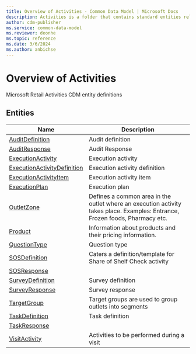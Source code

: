 ```yaml
---
title: Overview of Activities - Common Data Model | Microsoft Docs
description: Activities is a folder that contains standard entities related to the Common Data Model.
author: cdm-publisher
ms.service: common-data-model
ms.reviewer: deonhe
ms.topic: reference 
ms.date: 3/6/2024
ms.author: anbichse
---
```


# Overview of Activities

Microsoft Retail Activities CDM entity definitions  

## Entities

|Name|Description|
|---|---|
|[AuditDefinition](AuditDefinition.md)|Audit definition|
|[AuditResponse](AuditResponse.md)|Audit Response|
|[ExecutionActivity](ExecutionActivity.md)|Execution activity|
|[ExecutionActivityDefinition](ExecutionActivityDefinition.md)|Execution activity definition|
|[ExecutionActivityItem](ExecutionActivityItem.md)|Execution activity item|
|[ExecutionPlan](ExecutionPlan.md)|Execution plan|
|[OutletZone](OutletZone.md)|Defines a common area in the outlet where an execution activity takes place. Examples: Entrance, Frozen foods, Pharmacy etc.|
|[Product](Product.md)|Information about products and their pricing information.|
|[QuestionType](QuestionType.md)|Question type|
|[SOSDefinition](SOSDefinition.md)|Caters a definition/template for Share of Shelf Check activity|
|[SOSResponse](SOSResponse.md)||
|[SurveyDefinition](SurveyDefinition.md)|Survey definition|
|[SurveyResponse](SurveyResponse.md)|Survey response|
|[TargetGroup](TargetGroup.md)|Target groups are used to group outlets into segments|
|[TaskDefinition](TaskDefinition.md)|Task definition|
|[TaskResponse](TaskResponse.md)||
|[VisitActivity](VisitActivity.md)|Activities to be performed during a visit|
